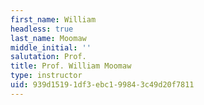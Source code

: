 ```yaml
---
first_name: William
headless: true
last_name: Moomaw
middle_initial: ''
salutation: Prof.
title: Prof. William Moomaw
type: instructor
uid: 939d1519-1df3-ebc1-9984-3c49d20f7811
---
```

